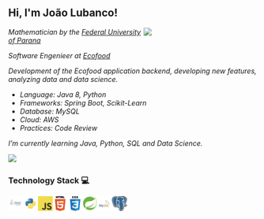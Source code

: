 <h2> Hi, I'm João Lubanco!</h2>
<img align='right' src="https://media.giphy.com/media/Ll22OhMLAlVDb8UQWe/giphy.gif" width="230">
<p><em>Mathematician by the <a href="https://www.ufpr.br/portalufpr/">Federal University of Parana</a>
 <p>Software Engenieer at <a href="https://www.ecofood.com.br/">Ecofood</a></p>
<p>Development of the Ecofood application backend, developing new features, analyzing data and data science.</p>
<ul>
<li>Language: Java 8, Python</li>
<li>Frameworks: Spring Boot, Scikit-Learn</li>
 <li>Database: MySQL</li>
 <li>Cloud: AWS</li>
 <li>Practices: Code Review</li>
</ul>


<p> I’m currently learning Java, Python, SQL and Data Science. </p>
 <div>
  <a href="https://www.linkedin.com/in/jo%C3%A3o-lubanco-644532203/" target="_blank"><img src="https://img.shields.io/badge/-LinkedIn-%230077B5?style=for-the-badge&logo=linkedin&logoColor=white" target="_blank"></a>
</div> 
</em></p>

<!---
jolubanco/jolubanco is a ✨ special ✨ repository because its `README.md` (this file) appears on your GitHub profile.
You can click the Preview link to take a look at your changes.
--->
### Technology Stack 💻

<img align="left" alt="Java" width="30px" src="https://raw.githubusercontent.com/github/explore/80688e429a7d4ef2fca1e82350fe8e3517d3494d/topics/java/java.png" />
<img align="left" alt="Python" width="30px" src="https://raw.githubusercontent.com/github/explore/80688e429a7d4ef2fca1e82350fe8e3517d3494d/topics/python/python.png" />
<img align="left" alt="JavaScript" width="30px" src="https://raw.githubusercontent.com/github/explore/80688e429a7d4ef2fca1e82350fe8e3517d3494d/topics/javascript/javascript.png" />
<img align="left" alt="HTML" width="30px" src="https://raw.githubusercontent.com/github/explore/80688e429a7d4ef2fca1e82350fe8e3517d3494d/topics/html/html.png" />
<img align="left" alt="CSS" width="30px" src="https://raw.githubusercontent.com/github/explore/80688e429a7d4ef2fca1e82350fe8e3517d3494d/topics/css/css.png" />
<img align="left" alt="Spring Boot" width="30px" src="https://raw.githubusercontent.com/github/explore/80688e429a7d4ef2fca1e82350fe8e3517d3494d/topics/spring-boot/spring-boot.png" />
<img align="left" alt="Mysql" width="30px" src="https://raw.githubusercontent.com/github/explore/80688e429a7d4ef2fca1e82350fe8e3517d3494d/topics/mysql/mysql.png" />
<img align="left" alt="Postgresql" width="30px" src="https://raw.githubusercontent.com/github/explore/80688e429a7d4ef2fca1e82350fe8e3517d3494d/topics/postgresql/postgresql.png" />
